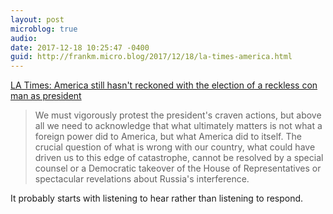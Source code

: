 ```yaml
---
layout: post
microblog: true
audio: 
date: 2017-12-18 10:25:47 -0400
guid: http://frankm.micro.blog/2017/12/18/la-times-america.html
---
```

[LA Times: America still hasn't reckoned with the election of a reckless con man as president](http://www.latimes.com/opinion/op-ed/la-oe-dorfman-reckoning-trump-election-20171217-story.html)

>We must vigorously protest the president's craven actions, but above all we need to acknowledge that what ultimately matters is not what a foreign power did to America, but what America did to itself. The crucial question of what is wrong with our country, what could have driven us to this edge of catastrophe, cannot be resolved by a special counsel or a Democratic takeover of the House of Representatives or spectacular revelations about Russia's interference.

It probably starts with listening to hear rather than listening to respond.
